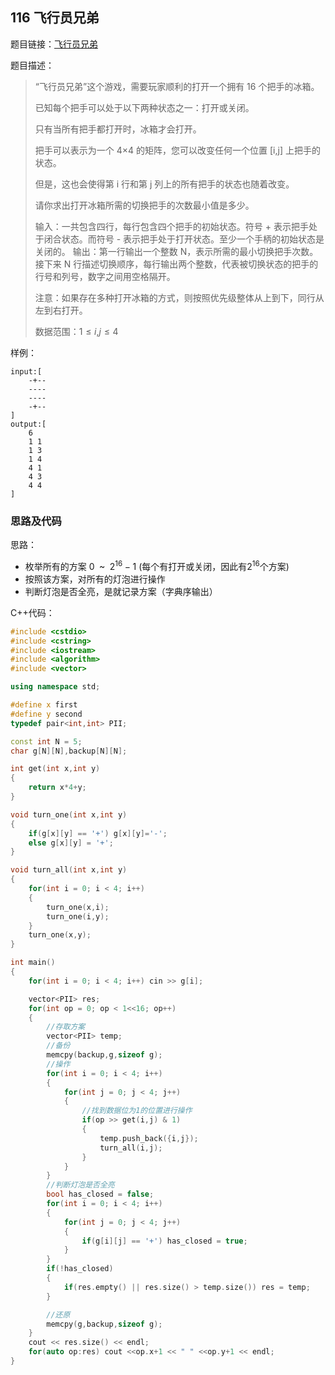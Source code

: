 <!--
 * @Description: 
 * @Author: fengxb
 * @Date: 2022-02-18 14:09:52
 * @LastEditor: fengxb
 * @LastEditTime: 2022-02-20 13:01:00
-->
## 116 飞行员兄弟

题目链接：[飞行员兄弟](https://www.acwing.com/problem/content/118/)

题目描述：
> “飞行员兄弟”这个游戏，需要玩家顺利的打开一个拥有 16 个把手的冰箱。
>
> 已知每个把手可以处于以下两种状态之一：打开或关闭。
>
> 只有当所有把手都打开时，冰箱才会打开。
>
> 把手可以表示为一个 4×4 的矩阵，您可以改变任何一个位置 [i,j] 上把手的状态。
>
> 但是，这也会使得第 i 行和第 j 列上的所有把手的状态也随着改变。
>
> 请你求出打开冰箱所需的切换把手的次数最小值是多少。
>
> 输入：一共包含四行，每行包含四个把手的初始状态。符号 + 表示把手处于闭合状态。而符号 - 表示把手处于打开状态。至少一个手柄的初始状态是关闭的。
> 输出：第一行输出一个整数 N，表示所需的最小切换把手次数。接下来 N 行描述切换顺序，每行输出两个整数，代表被切换状态的把手的行号和列号，数字之间用空格隔开。
>
> 注意：如果存在多种打开冰箱的方式，则按照优先级整体从上到下，同行从左到右打开。
>
> 数据范围：$1 \leq i$,$j \leq 4$

样例：

```text
input:[
    -+--
    ----
    ----
    -+--
]
output:[
    6
    1 1
    1 3
    1 4
    4 1
    4 3
    4 4
]
```

### 思路及代码

思路：

- 枚举所有的方案 $0 \;$ ~ $\;2^{16}-1$ (每个有打开或关闭，因此有$2^{16}$个方案)
- 按照该方案，对所有的灯泡进行操作
- 判断灯泡是否全亮，是就记录方案（字典序输出）

C++代码：

```C++
#include <cstdio>
#include <cstring>
#include <iostream>
#include <algorithm>
#include <vector>

using namespace std;

#define x first
#define y second
typedef pair<int,int> PII;

const int N = 5;
char g[N][N],backup[N][N];

int get(int x,int y)
{
    return x*4+y;
}

void turn_one(int x,int y)
{
    if(g[x][y] == '+') g[x][y]='-';
    else g[x][y] = '+';
}

void turn_all(int x,int y)
{
    for(int i = 0; i < 4; i++)
    {
        turn_one(x,i);
        turn_one(i,y);
    }
    turn_one(x,y);
}

int main()
{
    for(int i = 0; i < 4; i++) cin >> g[i];

    vector<PII> res;
    for(int op = 0; op < 1<<16; op++)
    {
        //存取方案
        vector<PII> temp;
        //备份
        memcpy(backup,g,sizeof g);
        //操作
        for(int i = 0; i < 4; i++)
        {
            for(int j = 0; j < 4; j++)
            {
                //找到数据位为1的位置进行操作
                if(op >> get(i,j) & 1)
                {
                    temp.push_back({i,j});
                    turn_all(i,j);
                }
            }
        }
        //判断灯泡是否全亮
        bool has_closed = false;
        for(int i = 0; i < 4; i++)
        {
            for(int j = 0; j < 4; j++)
            {
                if(g[i][j] == '+') has_closed = true;
            }
        }
        if(!has_closed)
        {
            if(res.empty() || res.size() > temp.size()) res = temp;
        }

        //还原
        memcpy(g,backup,sizeof g);
    }
    cout << res.size() << endl;
    for(auto op:res) cout <<op.x+1 << " " <<op.y+1 << endl;
}
```
